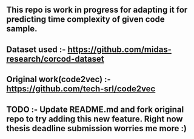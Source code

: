 ## This repo is work in progress for adapting it for predicting time complexity of given code sample.
## Dataset used :- https://github.com/midas-research/corcod-dataset
## Original work(code2vec) :- https://github.com/tech-srl/code2vec
## TODO :- Update README.md and fork original repo to try adding this new feature. Right now thesis deadline submission worries me more :)
